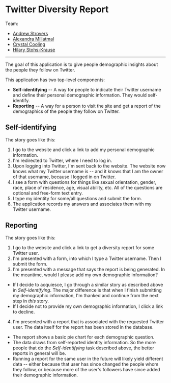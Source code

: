 # Twitter Diversity Report

Team:

- [Andrew Strovers](http://github.com/ADStrovers)
- [Alexandra Millatmal](http://github.com/halfghaninne)
- [Crystal Cooling](http://github.com/coolingcza)
- [Hilary Stohs-Krause](http://github.com/hilarysk)

---

The goal of this application is to give people demographic insights about the people they follow on Twitter.

This application has two top-level components:

- **Self-identifying** -- A way for people to indicate their Twitter username and define their personal demographic information. They would self-identify.
- **Reporting** -- A way for a person to visit the site and get a report of the demographics of the people they follow on Twitter.

## Self-identifying

The story goes like this:

1. I go to the website and click a link to add my personal demographic information.
2. I'm redirected to Twitter, where I need to log in.
3. Upon logging into Twitter, I'm sent back to the website. The website now knows what my Twitter username is -- and it knows that I am the owner of that username, because I logged in on Twitter.
4. I see a form with questions for things like sexual orientation, gender, race, place of residence, age, visual ability, etc. All of the questions are optional and free-form text entry.
5. I type my identity for some/all questions and submit the form.
6. The application records my answers and associates them with my Twitter username.

## Reporting

The story goes like this:

1. I go to the website and click a link to get a diversity report for some Twitter user.
2. I'm presented with a form, into which I type a Twitter username. Then I submit the form.
3. I'm presented with a message that says the report is being generated. In the meantime, would I please add my own demographic information?
  - If I decide to acquiesce, I go through a similar story as described above in _Self-identifying_. The major difference is that when I finish submitting my demographic information, I'm thanked and continue from the next step in _this_ story.
  - If I decide not to provide my own demographic information, I click a link to decline.
4. I'm presented with a report that is associated with the requested Twitter user. The data itself for the report has been stored in the database.
  - The report shows a basic pie chart for each demographic question.
  - The data draws from self-reported identity information. So the more people that do the _Self-identifying_ task described above, the better reports in general will be.
  - Running a report for the same user in the future will likely yield different data -- either because that user has since changed the people whom they follow, or because more of the user's followers have since added their demographic information.